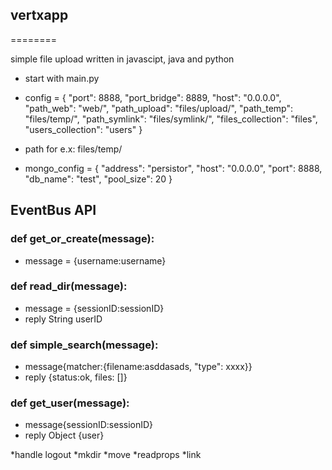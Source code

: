 ## vertxapp
========

simple file upload written in javascipt, java and python

* start with main.py 

* config = {
    "port": 8888,
    "port_bridge": 8889,
    "host": "0.0.0.0",
    "path_web": "web/",
    "path_upload": "files/upload/",
    "path_temp": "files/temp/",
    "path_symlink": "files/symlink/",
    "files_collection": "files",
    "users_collection": "users"
}
* path for e.x: files/temp/

* mongo_config = {
    "address": "persistor",
    "host": "0.0.0.0",
    "port": 8888,
    "db_name": "test",
    "pool_size": 20
}


## EventBus API

### def get_or_create(message):
* message = {username:username}

### def read_dir(message):
* message = {sessionID:sessionID}
* reply String userID


### def simple_search(message):
* message{matcher:{filename:asddasads, "type": xxxx}}
* reply {status:ok, files: []}

### def get_user(message):
* message{sessionID:sessionID}
* reply Object {user}


*handle logout
*mkdir
*move
*readprops
*link
